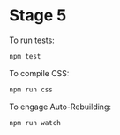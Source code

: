 Stage 5
=======

To run tests:

```bash
npm test
```

To compile CSS:

```bash
npm run css
```

To engage Auto-Rebuilding:

```bash
npm run watch
```
